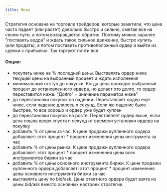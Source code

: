 ```yaml
---
title: Флэш
---
```


Стратегия основана на торговле трейдеров, которые заметили, что цена часто падает (или растет) довольно быстро и сильно, сметая все на своем пути, а потом возвращается обратно. Поэтому можно заранее "поставить ведра" и ждать такое сильное движение, быстро купить (или продать), а потом поставить противоположный ордер и выйти из сделки с прибылью. Так торгуют почти все.

#### Опции:

- покупать ниже на % последней цены. Выставлять ордер ниже текущей цены на выбранный процент и ждать исполнения
- минимальный отступ до покупки. Когда цена проходит выбранный процент до установленного ордера, но делает это долго, то ордер переставится ниже. "Долго" = значение параметра ниже"
- до перестановки покупок на падении. Переставляет ордер еще ниже, если падение длилось n секунд. Если же падение было быстрее, то все хорошо и ордер уже будет куплен
- до перестановки покупок на росте. Переставляет ордер выше, если цена пошла вверх спустя n секунд от времени установки ордера на покупку
- добавить % от цены за час. К цене продажи купленного ордера добавляет: этот процент \* процент изменения цены инструмета за час
- добавить % от цены рынка. К цене продажи купленного ордера добавляет: этот процент \* процент изменения цены всех инструментов биржи за час
- добавить % от цены основного инструмента биржи. К цене продажи купленного ордера добавляет: этот процент \* процент изменения цены основного инструмента биржи за час
- выставлять цену по bid/ask. Цена ответного ордера будет взята из цены bid/ask вместо основных настроек стратегии.
